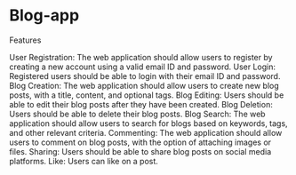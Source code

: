 # Blog-app

Features

User Registration: The web application should allow users to register by creating a new account using a valid email ID and password.
User Login: Registered users should be able to login with their email ID and password.
Blog Creation: The web application should allow users to create new blog posts, with a title, content, and optional tags.
Blog Editing: Users should be able to edit their blog posts after they have been created.
Blog Deletion: Users should be able to delete their blog posts.
Blog Search: The web application should allow users to search for blogs based on keywords, tags, and other relevant criteria.
Commenting: The web application should allow users to comment on blog posts, with the option of attaching images or files.
Sharing: Users should be able to share blog posts on social media platforms.
Like: Users can like on a post.
